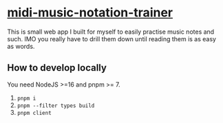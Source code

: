 # [midi-music-notation-trainer](https://github.com/teemukoivisto/midi-music-notation-trainer)

This is small web app I built for myself to easily practise music notes and such. IMO you really have to drill them down until reading them is as easy as words.

## How to develop locally

You need NodeJS >=16 and pnpm >= 7.

1. `pnpm i`
2. `pnpm --filter types build`
3. `pnpm client`
